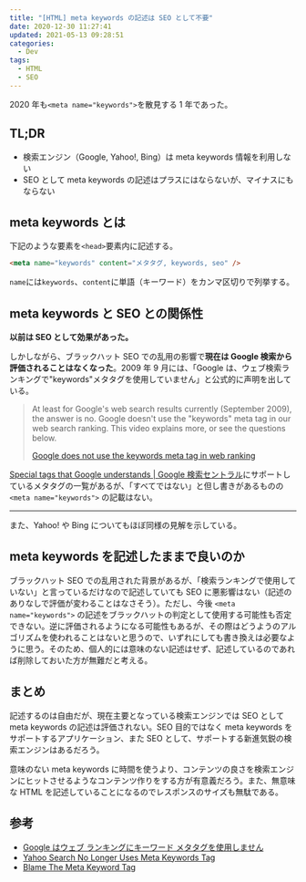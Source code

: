 ```yaml
---
title: "[HTML] meta keywords の記述は SEO として不要"
date: 2020-12-30 11:27:41
updated: 2021-05-13 09:28:51
categories:
  - Dev
tags:
  - HTML
  - SEO
---
```


2020 年も`<meta name="keywords">`を散見する 1 年であった。

## TL;DR

- 検索エンジン（Google, Yahoo!, Bing）は meta keywords 情報を利用しない
- SEO として meta keywords の記述はプラスにはならないが、マイナスにもならない

## meta keywords とは

下記のような要素を`<head>`要素内に記述する。

```html
<meta name="keywords" content="メタタグ, keywords, seo" />
```

`name`には`keywords`、`content`に単語（キーワード）をカンマ区切りで列挙する。

## meta keywords と SEO との関係性

**以前は SEO として効果があった。**

しかしながら、ブラックハット SEO での乱用の影響で**現在は Google 検索から評価されることはなくなった**。2009 年 9 月には、「Google は、ウェブ検索ランキングで"keywords"メタタグを使用していません」と公式的に声明を出している。

> At least for Google's web search results currently (September 2009), the answer is no. Google doesn't use the "keywords" meta tag in our web search ranking. This video explains more, or see the questions below.
>
> [Google does not use the keywords meta tag in web ranking
> ](https://developers.google.com/search/blog/2009/09/google-does-not-use-keywords-meta-tag)

[Special tags that Google understands | Google 検索セントラル](https://developers.google.com/search/docs/advanced/crawling/special-tags?hl=ja&ref_topic=4617741&visit_id=637448893659733022-2818023169&rd=1)にサポートしているメタタグの一覧があるが、「すべてではない」と但し書きがあるものの `<meta name="keywords">` の記載はない。

---

また、Yahoo! や Bing についてもほぼ同様の見解を示している。

## meta keywords を記述したままで良いのか

ブラックハット SEO での乱用された背景があるが、「検索ランキングで使用していない」と言っているだけなので記述していても SEO に悪影響はない（記述のありなしで評価が変わることはなさそう）。ただし、今後 `<meta name="keywords">` の記述をブラックハットの判定として使用する可能性も否定できない。逆に評価されるようになる可能性もあるが、その際はどうようのアルゴリズムを使われることはないと思うので、いずれにしても書き換えは必要なように思う。そのため、個人的には意味のない記述はせず、記述しているのであれば削除しておいた方が無難だと考える。

## まとめ

記述するのは自由だが、現在主要となっている検索エンジンでは SEO として meta keywords の記述は評価されない。SEO 目的ではなく meta keywords をサポートするアプリケーション、また SEO として、サポートする新進気鋭の検索エンジンはあるだろう。

意味のない meta keywords に時間を使うより、コンテンツの良さを検索エンジンにヒットさせるようなコンテンツ作りをする方が有意義だろう。また、無意味な HTML を記述していることになるのでレスポンスのサイズも無駄である。

## 参考

- [Google はウェブ ランキングにキーワード メタタグを使用しません](https://developers.google.com/search/blog/2009/09/google-does-not-use-keywords-meta-tag)
- [Yahoo Search No Longer Uses Meta Keywords Tag](https://searchengineland.com/yahoo-search-no-longer-uses-meta-keywords-tag-27303#)
- [Blame The Meta Keyword Tag](https://blogs.bing.com/webmaster/2014/10/03/blame-the-meta-keyword-tag/)
